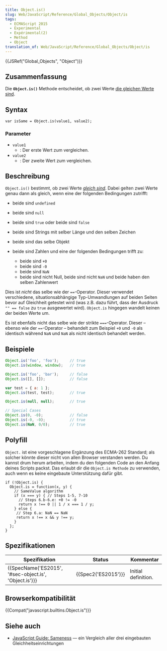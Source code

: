 ```yaml
---
title: Object.is()
slug: Web/JavaScript/Reference/Global_Objects/Object/is
tags:
  - ECMAScript 2015
  - Experimental
  - Expérimental(2)
  - Method
  - Object
translation_of: Web/JavaScript/Reference/Global_Objects/Object/is
---
```

{{JSRef("Global_Objects", "Object")}}

## Zusammenfassung

Die **`Object.is()`** Methode entscheidet, ob zwei Werte [die gleichen Werte sind](/de/docs/Web/JavaScript/Guide/Sameness).

## Syntax

    var isSame = Object.is(value1, value2);

### Parameter

- `value1`
  - : Der erste Wert zum vergleichen.
- `value2`
  - : Der zweite Wert zum vergleichen.

## Beschreibung

`Object.is()` bestimmt, ob zwei Werte [_gleich sind_](/de/docs/Web/JavaScript/Guide/Sameness). Dabei gelten zwei Werte genau dann als gleich, wenn eine der folgenden Bedingungen zutrifft:

- beide sind `undefined`
- beide sind `null`
- beide sind `true` oder beide sind `false`
- beide sind Strings mit selber Länge und den selben Zeichen
- beide sind das selbe Objekt
- beide sind Zahlen und eine der folgenden Bedingungen trifft zu:

  - beide sind `+0`
  - beide sind `-0`
  - beide sind `NaN`
  - beide sind nicht Null, beide sind nicht `NaN` und beide haben den selben Zahlenwert

Dies ist _nicht_ das selbe wie der `==`-Operator. Dieser verwendet verschiedene, situationsabhängige Typ-Umwandlungen auf beiden Seiten bevor auf Gleichheit getestet wird (was z.B. dazu führt, dass der Ausdruck `"" == false` zu `true` ausgewertet wird). `Object.is` hingegen wandelt keinen der beiden Werte um.

Es ist ebenfalls nicht das selbe wie der strikte `===`-Operator. Dieser – ebenso wie der `==`-Operator – behandelt zum Beispiel `+0` und `-0` als identisch während `NaN` und `NaN` als nicht identisch behandelt werden.

## Beispiele

```js
Object.is('foo', 'foo');     // true
Object.is(window, window);   // true

Object.is('foo', 'bar');     // false
Object.is([], []);           // false

var test = { a: 1 };
Object.is(test, test);       // true

Object.is(null, null);       // true

// Special Cases
Object.is(0, -0);            // false
Object.is(-0, -0);           // true
Object.is(NaN, 0/0);         // true
```

## Polyfill

`Object.` ist eine vorgeschlagene Ergänzung des ECMA-262 Standard; als solcher könnte dieser nicht von allen Browser verstanden werden. Du kannst drum herum arbeiten, indem du den folgenden Code an den Anfang deines Scripts packst. Das erlaubt dir die `Object.is Methode` zu verwenden, auch wenn es keine eingebaute Unterstützung dafür gibt.

    if (!Object.is) {
      Object.is = function(x, y) {
        // SameValue algorithm
        if (x === y) { // Steps 1-5, 7-10
          // Steps 6.b-6.e: +0 != -0
          return x !== 0 || 1 / x === 1 / y;
        } else {
         // Step 6.a: NaN == NaN
         return x !== x && y !== y;
        }
      };
    }

## Spezifikationen

| Spezifikation                                                            | Status                   | Kommentar           |
| ------------------------------------------------------------------------ | ------------------------ | ------------------- |
| {{SpecName('ES2015', '#sec-object.is', 'Object.is')}} | {{Spec2('ES2015')}} | Initial definition. |

## Browserkompatibilität

{{Compat("javascript.builtins.Object.is")}}

## Siehe auch

- [JavaScript Guide: Sameness](/de/docs/Web/JavaScript/Guide/Sameness) — ein Vergleich aller drei eingebauten Gleichheitseinrichtungen
